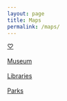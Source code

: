 ```yaml
---
layout: page
title: Maps
permalink: /maps/
---
```


<a href="https://maps.app.goo.gl/7epbrpPJ5uK94wHF6">♡</a>
<br>
<br>
<a href="https://maps.app.goo.gl/MyE5TMgAhuESw2vb9">Museum</a> 
<br>
<br>
<a href="https://maps.app.goo.gl/nBwt1AjNw463UcGa7">Libraries</a> 
<br>
<br>
<a href="https://maps.app.goo.gl/RPy3fAE53ir1ujUp6">Parks</a> 



